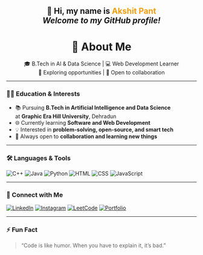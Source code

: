 <!-- Popping Intro Message -->
<h2 align="center">
  👋 Hi, my name is <span style="color:#F59E0B;">Akshit Pant</span><br>
  <em>Welcome to my GitHub profile!</em>
</h2>
<h1 align="center">🚀 About Me</h1>

<p align="center">
  🎓 B.Tech in AI & Data Science | 💻 Web Development Learner <br>
  🌱 Exploring opportunities | 🤝 Open to collaboration
</p>

---

### 👨‍🎓 Education & Interests
- 📚 Pursuing **B.Tech in Artificial Intelligence and Data Science**  
  at **Graphic Era Hill University**, Dehradun  
- 🌐 Currently learning **Software and Web Development**
- 💡 Interested in **problem-solving, open-source, and smart tech**
- 🤝 Always open to **collaboration and learning new things**

---

### 🛠️ Languages & Tools

![C++](https://img.shields.io/badge/-C++-00599C?style=for-the-badge&logo=cplusplus&logoColor=white)
![Java](https://img.shields.io/badge/-Java-007396?style=for-the-badge&logo=java&logoColor=white)
![Python](https://img.shields.io/badge/-Python-3776AB?style=for-the-badge&logo=python&logoColor=white)
![HTML](https://img.shields.io/badge/-HTML5-E34F26?style=for-the-badge&logo=html5&logoColor=white)
![CSS](https://img.shields.io/badge/-CSS3-1572B6?style=for-the-badge&logo=css3&logoColor=white)
![JavaScript](https://img.shields.io/badge/-JavaScript-F7DF1E?style=for-the-badge&logo=javascript&logoColor=black)

---



### 🔗 Connect with Me

[![LinkedIn](https://img.shields.io/badge/-LinkedIn-0077B5?style=for-the-badge&logo=linkedin&logoColor=white)](https://www.linkedin.com/in/your-profile)
[![Instagram](https://img.shields.io/badge/-Instagram-E4405F?style=for-the-badge&logo=instagram&logoColor=white)](https://www.instagram.com/your-profile)
[![LeetCode](https://img.shields.io/badge/-LeetCode-FFA116?style=for-the-badge&logo=leetcode&logoColor=black)](https://leetcode.com/your-profile)
[![Portfolio](https://img.shields.io/badge/-E--Portfolio-FF6347?style=for-the-badge&logo=firefox&logoColor=white)](https://akshitpant22.wixsite.com/akki)

---

### ⚡ Fun Fact
> “Code is like humor. When you have to explain it, it’s bad.”
